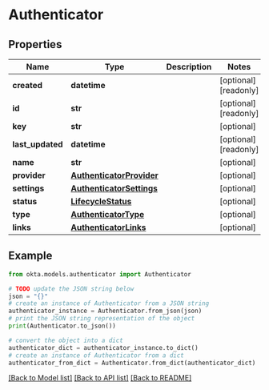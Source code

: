 # Authenticator


## Properties

Name | Type | Description | Notes
------------ | ------------- | ------------- | -------------
**created** | **datetime** |  | [optional] [readonly] 
**id** | **str** |  | [optional] [readonly] 
**key** | **str** |  | [optional] 
**last_updated** | **datetime** |  | [optional] [readonly] 
**name** | **str** |  | [optional] 
**provider** | [**AuthenticatorProvider**](AuthenticatorProvider.md) |  | [optional] 
**settings** | [**AuthenticatorSettings**](AuthenticatorSettings.md) |  | [optional] 
**status** | [**LifecycleStatus**](LifecycleStatus.md) |  | [optional] 
**type** | [**AuthenticatorType**](AuthenticatorType.md) |  | [optional] 
**links** | [**AuthenticatorLinks**](AuthenticatorLinks.md) |  | [optional] 

## Example

```python
from okta.models.authenticator import Authenticator

# TODO update the JSON string below
json = "{}"
# create an instance of Authenticator from a JSON string
authenticator_instance = Authenticator.from_json(json)
# print the JSON string representation of the object
print(Authenticator.to_json())

# convert the object into a dict
authenticator_dict = authenticator_instance.to_dict()
# create an instance of Authenticator from a dict
authenticator_from_dict = Authenticator.from_dict(authenticator_dict)
```
[[Back to Model list]](../README.md#documentation-for-models) [[Back to API list]](../README.md#documentation-for-api-endpoints) [[Back to README]](../README.md)


